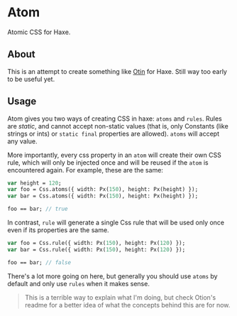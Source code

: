 Atom
====

Atomic CSS for Haxe.

About
-----

This is an attempt to create something like [Otin](https://github.com/kripod/otion) for Haxe. Still way too early to be useful yet.

Usage
-----

Atom gives you two ways of creating CSS in haxe: `atoms` and `rules`. Rules are _static_, and cannot accept non-static values (that is, only Constants (like strings or ints) or `static final` properties are allowed). `atoms` will accept any value.

More importantly, every css property in an `atom` will create their own CSS rule, which will only be injected once and will be reused if the `atom` is encountered again. For example, these are the same:

```haxe
var height = 120;
var foo = Css.atoms({ width: Px(150), height: Px(height) });
var bar = Css.atoms({ width: Px(150), height: Px(height) });

foo == bar; // true
```

In contrast, `rule` will generate a single Css rule that will be used only once even if its properties are the same.

```haxe
var foo = Css.rule({ width: Px(150), height: Px(120) });
var bar = Css.rule({ width: Px(150), height: Px(120) });

foo == bar; // false
```

There's a lot more going on here, but generally you should use `atoms` by default and only use `rules` when it makes sense.

> This is a terrible way to explain what I'm doing, but check Otion's readme for a better idea of what the concepts behind this are for now.
